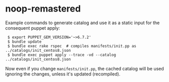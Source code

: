 # noop-remastered

Example commands to generate catalog and use it as a static input for the consequent puppet apply:
```
 $ export PUPPET_GEM_VERSION='~>6.7.2'
 $ bundle update
 $ bundle exec rake rspec  # compiles manifests/init.pp as ../catalogs/init_centos8.json
 $ bundle exec puppet apply --trace -vd --catalog ../catalogs/init_centos8.json
```
Now even if you change `manifests/init.pp`, the cached catalog will be used ignoring
the changes, unless it's updated (recompiled).
